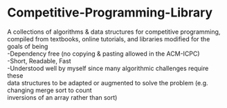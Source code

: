 # Competitive-Programming-Library
A collections of algorithms & data structures for competitive programming, compiled
from textbooks, online tutorials, and libraries modified for the goals of being  
-Dependency free (no copying & pasting allowed in the ACM-ICPC)  
-Short, Readable, Fast  
-Understood well by myself since many algorithmic challenges require these  
data structures to be adapted or augmented to solve the problem (e.g. changing merge sort to count  
inversions of an array rather than sort)  


